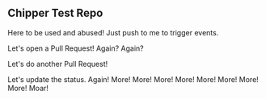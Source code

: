 ## Chipper Test Repo

Here to be used and abused! Just push to me to trigger events.

Let's open a Pull Request! Again? Again?

Let's do another Pull Request!

Let's update the status. Again! More! More! More! More! More! More! More! More! Moar!

